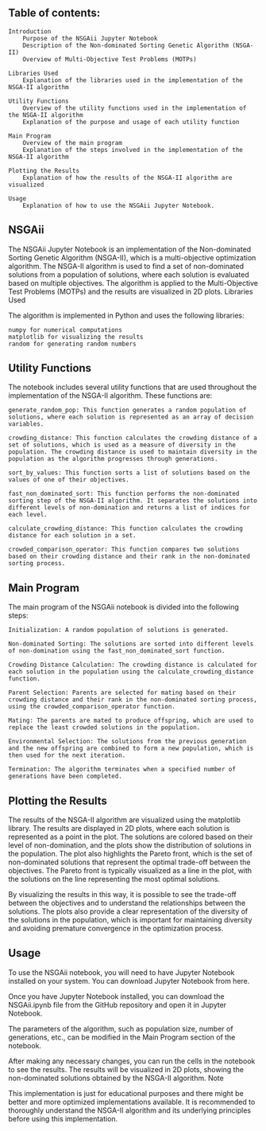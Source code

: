 ## Table of contents:

    Introduction
        Purpose of the NSGAii Jupyter Notebook
        Description of the Non-dominated Sorting Genetic Algorithm (NSGA-II)
        Overview of Multi-Objective Test Problems (MOTPs)

    Libraries Used
        Explanation of the libraries used in the implementation of the NSGA-II algorithm

    Utility Functions
        Overview of the utility functions used in the implementation of the NSGA-II algorithm
        Explanation of the purpose and usage of each utility function

    Main Program
        Overview of the main program
        Explanation of the steps involved in the implementation of the NSGA-II algorithm

    Plotting the Results
        Explanation of how the results of the NSGA-II algorithm are visualized

    Usage
        Explanation of how to use the NSGAii Jupyter Notebook.

## NSGAii

The NSGAii Jupyter Notebook is an implementation of the Non-dominated Sorting Genetic Algorithm (NSGA-II), which is a multi-objective optimization algorithm. The NSGA-II algorithm is used to find a set of non-dominated solutions from a population of solutions, where each solution is evaluated based on multiple objectives. The algorithm is applied to the Multi-Objective Test Problems (MOTPs) and the results are visualized in 2D plots.
Libraries Used

The algorithm is implemented in Python and uses the following libraries:

    numpy for numerical computations
    matplotlib for visualizing the results
    random for generating random numbers

## Utility Functions

The notebook includes several utility functions that are used throughout the implementation of the NSGA-II algorithm. These functions are:

    generate_random_pop: This function generates a random population of solutions, where each solution is represented as an array of decision variables.
    
    crowding_distance: This function calculates the crowding distance of a set of solutions, which is used as a measure of diversity in the population. The crowding distance is used to maintain diversity in the population as the algorithm progresses through generations.
    
    sort_by_values: This function sorts a list of solutions based on the values of one of their objectives.
    
    fast_non_dominated_sort: This function performs the non-dominated sorting step of the NSGA-II algorithm. It separates the solutions into different levels of non-domination and returns a list of indices for each level.
    
    calculate_crowding_distance: This function calculates the crowding distance for each solution in a set.
    
    crowded_comparison_operator: This function compares two solutions based on their crowding distance and their rank in the non-dominated sorting process.

## Main Program

The main program of the NSGAii notebook is divided into the following steps:

    Initialization: A random population of solutions is generated.
    
    Non-dominated Sorting: The solutions are sorted into different levels of non-domination using the fast_non_dominated_sort function.
    
    Crowding Distance Calculation: The crowding distance is calculated for each solution in the population using the calculate_crowding_distance function.
    
    Parent Selection: Parents are selected for mating based on their crowding distance and their rank in the non-dominated sorting process, using the crowded_comparison_operator function.
    
    Mating: The parents are mated to produce offspring, which are used to replace the least crowded solutions in the population.
    
    Environmental Selection: The solutions from the previous generation and the new offspring are combined to form a new population, which is then used for the next iteration.
    
    Termination: The algorithm terminates when a specified number of generations have been completed.

## Plotting the Results

The results of the NSGA-II algorithm are visualized using the matplotlib library. The results are displayed in 2D plots, where each solution is represented as a point in the plot. The solutions are colored based on their level of non-domination, and the plots show the distribution of solutions in the population. The plot also highlights the Pareto front, which is the set of non-dominated solutions that represent the optimal trade-off between the objectives. The Pareto front is typically visualized as a line in the plot, with the solutions on the line representing the most optimal solutions.

By visualizing the results in this way, it is possible to see the trade-off between the objectives and to understand the relationships between the solutions. The plots also provide a clear representation of the diversity of the solutions in the population, which is important for maintaining diversity and avoiding premature convergence in the optimization process.

## Usage

To use the NSGAii notebook, you will need to have Jupyter Notebook installed on your system. You can download Jupyter Notebook from here.

Once you have Jupyter Notebook installed, you can download the NSGAii.ipynb file from the GitHub repository and open it in Jupyter Notebook.

The parameters of the algorithm, such as population size, number of generations, etc., can be modified in the Main Program section of the notebook.

After making any necessary changes, you can run the cells in the notebook to see the results. The results will be visualized in 2D plots, showing the non-dominated solutions obtained by the NSGA-II algorithm.
Note

This implementation is just for educational purposes and there might be better and more optimized implementations available. It is recommended to thoroughly understand the NSGA-II algorithm and its underlying principles before using this implementation.

